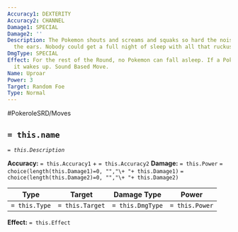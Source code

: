 ```yaml
---
Accuracy1: DEXTERITY
Accuracy2: CHANNEL
Damage1: SPECIAL
Damage2: ''
Description: The Pokemon shouts and screams and squaks so hard the noise really hurts
  the ears. Nobody could get a full night of sleep with all that ruckus.
DmgType: SPECIAL
Effect: For the rest of the Round, no Pokemon can fall asleep. If a Pokemon was asleep
  it wakes up. Sound Based Move.
Name: Uproar
Power: 3
Target: Random Foe
Type: Normal
---
```


#PokeroleSRD/Moves

## `= this.name` 
*`= this.Description`*

**Accuracy:** `= this.Accuracy1` + `= this.Accuracy2`
**Damage:** `= this.Power` `= choice(length(this.Damage1)=0, "","\+ "+ this.Damage1)` `= choice(length(this.Damage2)=0, "","\+ "+ this.Damage2)`

| Type          | Target          | Damage Type          | Power          |
| ------------- | --------------- | ---------------- | -------------- |
| `= this.Type` | `= this.Target` | `= this.DmgType` | `= this.Power` | 

**Effect:** `= this.Effect`
